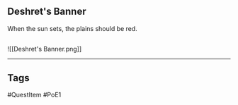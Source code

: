 ## Deshret's Banner
When the sun sets, the plains should be red.
## 
![[Deshret's Banner.png]]

---
## Tags
#QuestItem
#PoE1